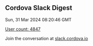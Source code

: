 ## Cordova Slack Digest
Sun, 31 Mar 2024 08:20:46 GMT

[User count: 4847](https://cordova.slack.com/)


Join the conversation at [slack.cordova.io](http://slack.cordova.io/)
